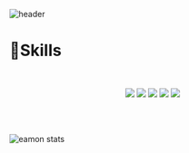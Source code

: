 
![header](https://capsule-render.vercel.app/api?type=Waving&color=auto&height=200&text=Hi%20there%20%F0%9F%91%8B&desc=Welcome%20to%20Eamon%27s%20refo&fontSize=45&rotate=13&fontAlignY=30&animation=fadeIn&descAlignY=50)

# 🔨Skills

</br>

<p align="center">
   <img src="https://img.shields.io/badge/React-61DAFB?style=flat-square&logo=react&logoColor=white"/>
  <img src="https://img.shields.io/badge/Typescript-3178C6?style=flat-square&logo=Typescript&logoColor=white"/>
   <img src="https://img.shields.io/badge/JavaScript-F7DF1E?style=flat-square&logo=JavaScript&logoColor=white"/>
  <img src="https://img.shields.io/badge/CSS3-1572B6?style=flat-square&logo=CSS3&logoColor=white"/>
  <img src="https://img.shields.io/badge/HTML5-E34F26?style=flat-square&logo=HTML5&logoColor=white"/>
</p>
</br>
</br>

![eamon stats](https://github-readme-stats.vercel.app/api?username=eamon3481&show_icons=true&theme=tokyonight)


<!--
**eamon3481/eamon3481** is a ✨ _special_ ✨ repository because its `README.md` (this file) appears on your GitHub profile.

Here are some ideas to get you started:

- 🔭 I’m currently working on ...
- 🌱 I’m currently learning ...
- 👯 I’m looking to collaborate on ...
- 🤔 I’m looking for help with ...
- 💬 Ask me about ...
- 📫 How to reach me: ...
- 😄 Pronouns: ...
- ⚡ Fun fact: ...
-->
